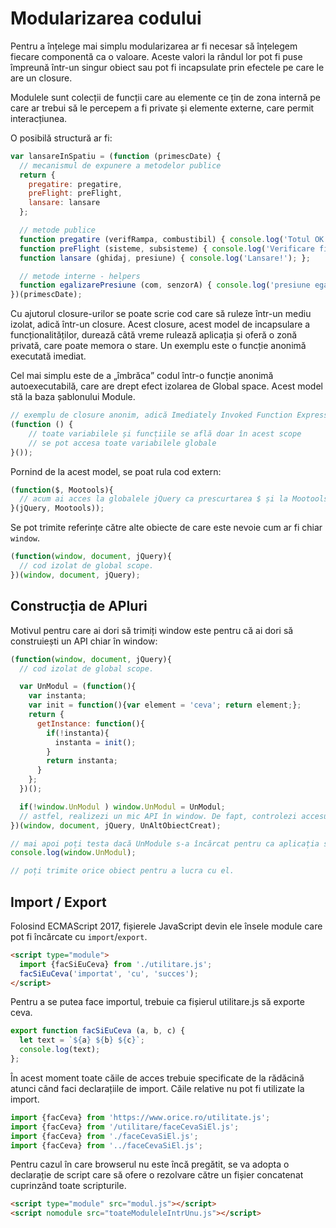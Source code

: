 # Modularizarea codului

Pentru a înțelege mai simplu modularizarea ar fi necesar să înțelegem fiecare componentă ca o valoare. Aceste valori la rândul lor pot fi puse împreună într-un singur obiect sau pot fi incapsulate prin efectele pe care le are un closure.

Modulele sunt colecții de funcții care au elemente ce țin de zona internă pe care ar trebui să le percepem a fi private și elemente externe, care permit interacțiunea.

O posibilă structură ar fi:

```javascript
var lansareInSpatiu = (function (primescDate) {
  // mecanismul de expunere a metodelor publice
  return {
    pregatire: pregatire,
    preFlight: preFlight,
    lansare: lansare
  };

  // metode publice
  function pregatire (verifRampa, combustibil) { console.log('Totul OK!'); };
  function preFlight (sisteme, subsisteme) { console.log('Verificare finală'); };
  function lansare (ghidaj, presiune) { console.log('Lansare!'); };

  // metode interne - helpers
  function egalizarePresiune (com, senzorA) { console.log('presiune egalizată');}
})(primescDate);
```

Cu ajutorul closure-urilor se poate scrie cod care să ruleze într-un mediu izolat, adică într-un closure. Acest closure, acest model de incapsulare a funcționalităților, durează câtă vreme rulează aplicația și oferă o zonă privată, care poate memora o stare. Un exemplu este o funcție anonimă executată imediat.

Cel mai simplu este de a „îmbrăca” codul într-o funcție anonimă autoexecutabilă, care are drept efect izolarea de Global space. Acest model stă la baza șablonului Module.

```javascript
// exemplu de closure anonim, adică Imediately Invoked Function Expressions - IIFE
(function () {
	// toate variabilele și funcțiile se află doar în acest scope
	// se pot accesa toate variabilele globale
}());
```

Pornind de la acest model, se poat rula cod extern:

```javascript
(function($, Mootools){
  // acum ai acces la globalele jQuery ca prescurtarea $ și la Mootools
}(jQuery, Mootools));
```

Se pot trimite referințe către alte obiecte de care este nevoie cum ar fi chiar `window`.

```javascript
(function(window, document, jQuery){
  // cod izolat de global scope.
})(window, document, jQuery);
```

## Construcția de APIuri

Motivul pentru care ai dori să trimiți window este pentru că ai dori să construiești un API chiar în window:

```javascript
(function(window, document, jQuery){
  // cod izolat de global scope.

  var UnModul = (function(){
    var instanta;
    var init = function(){var element = 'ceva'; return element;};
    return {
      getInstance: function(){
        if(!instanta){
          instanta = init();
        }
        return instanta;
      }
    };
  })();

  if(!window.UnModul ) window.UnModul = UnModul;
  // astfel, realizezi un mic API în window. De fapt, controlezi accesul la global scope
})(window, document, jQuery, UnAltObiectCreat);

// mai apoi poți testa dacă UnModule s-a încărcat pentru ca aplicația să lucreze.
console.log(window.UnModul);

// poți trimite orice obiect pentru a lucra cu el.
```

## Import / Export

Folosind ECMAScript 2017, fișierele JavaScript devin ele însele module care pot fi încărcate cu `import`/`export`.

```html
<script type="module">
  import {facSiEuCeva} from './utilitare.js';
  facSiEuCeva('importat', 'cu', 'succes');
</script>
```

Pentru a se putea face importul, trebuie ca fișierul utilitare.js să exporte ceva.

```javascript
export function facSiEuCeva (a, b, c) {
  let text = `${a} ${b} ${c}`;
  console.log(text);
};
```

În acest moment toate căile de acces trebuie specificate de la rădăcină atunci când faci declarațiile de import. Căile relative nu pot fi utilizate la import.

```javascript
import {facCeva} from 'https://www.orice.ro/utilitate.js';
import {facCeva} from '/utilitare/faceCevaSiEl.js';
import {facCeva} from './faceCevaSiEl.js';
import {facCeva} from '../faceCevaSiEl.js';
```

Pentru cazul în care browserul nu este încă pregătit, se va adopta o declarație de script care să ofere o rezolvare către un fișier concatenat cuprinzând toate scripturile.

```html
<script type="module" src="modul.js"></script>
<script nomodule src="toateModuleleIntrUnu.js"></script>
```
